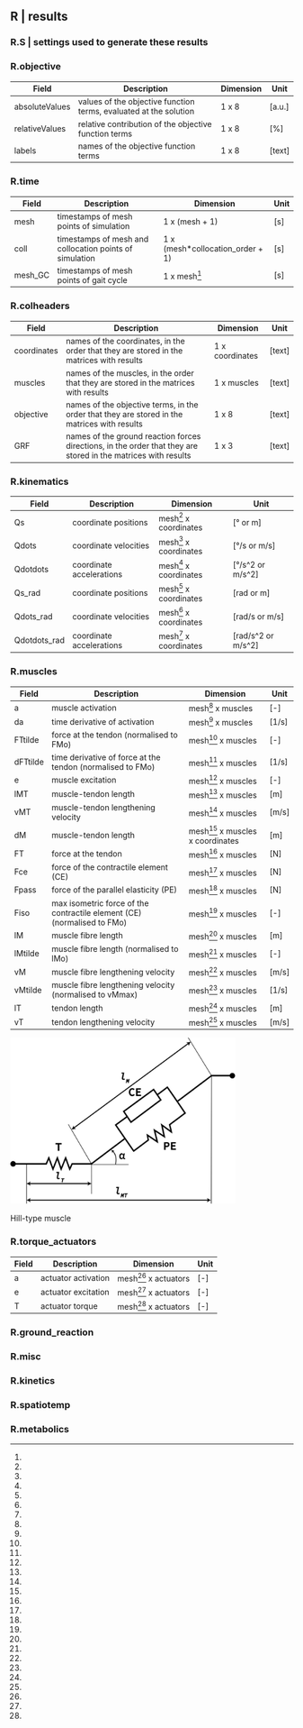 


## R | results

### R.S | settings used to generate these results

### R.objective
| Field | Description | Dimension | Unit |
|------ | ----------- | ---- | ---- |
|absoluteValues| values of the objective function terms, evaluated at the solution | 1 x 8 | [a.u.] |
| relativeValues | relative contribution of the objective function terms | 1 x 8 | [%] |
| labels | names of the objective function terms | 1 x 8 | [text] |

### R.time
| Field | Description | Dimension | Unit |
|------ | ----------- | ---- | ---- |
| mesh | timestamps of mesh points of simulation | 1 x (mesh + 1) | [s] |
| coll | timestamps of mesh and collocation points of simulation | 1 x (mesh*collocation_order + 1) | [s] |
| mesh_GC | timestamps of mesh points of gait cycle | 1 x mesh[^1] | [s] |

### R.colheaders
| Field | Description | Dimension | Unit |
|------ | ----------- | ---- | ---- |
| coordinates | names of the coordinates, in the order that they are stored in the matrices with results | 1 x coordinates | [text] |
| muscles | names of the muscles, in the order that they are stored in the matrices with results | 1 x muscles | [text] |
| objective | names of the objective terms, in the order that they are stored in the matrices with results | 1 x 8 | [text] |
| GRF | names of the ground reaction forces directions, in the order that they are stored in the matrices with results | 1 x 3 | [text] |

### R.kinematics
| Field | Description | Dimension | Unit |
|------ | ----------- | ---- | ---- |
| Qs | coordinate positions | mesh[^1] x coordinates | [° or m] |
| Qdots | coordinate velocities | mesh[^1] x coordinates | [°/s or m/s] |
| Qdotdots | coordinate accelerations | mesh[^1] x coordinates | [°/s^2 or m/s^2] |
| Qs_rad | coordinate positions | mesh[^1] x coordinates | [rad or m] |
| Qdots_rad | coordinate velocities | mesh[^1] x coordinates | [rad/s or m/s] |
| Qdotdots_rad | coordinate accelerations | mesh[^1] x coordinates | [rad/s^2 or m/s^2] |

### R.muscles
| Field | Description | Dimension | Unit |
|------ | ----------- | ---- | ---- |
| a | muscle activation | mesh[^1] x muscles | [-] |
| da | time derivative of activation | mesh[^1] x muscles | [1/s] |
| FTtilde | force at the tendon (normalised to FMo) | mesh[^1] x muscles | [-] |
| dFTtilde | time derivative of force at the tendon (normalised to FMo) | mesh[^1] x muscles | [1/s] |
| e | muscle excitation | mesh[^1] x muscles | [-] |
| lMT | muscle-tendon length | mesh[^1] x muscles | [m] |
| vMT | muscle-tendon lengthening velocity | mesh[^1] x muscles | [m/s] |
| dM | muscle-tendon length | mesh[^1] x muscles x coordinates | [m] |
| FT | force at the tendon  | mesh[^1] x muscles | [N] |
| Fce | force of the contractile element (CE)  | mesh[^1] x muscles | [N] |
| Fpass | force of the parallel elasticity (PE)  | mesh[^1] x muscles | [N] |
| Fiso | max isometric force of the contractile element (CE) (normalised to FMo) | mesh[^1] x muscles | [-] |
| lM | muscle fibre length | mesh[^1] x muscles | [m] |
| lMtilde | muscle fibre length (normalised to lMo) | mesh[^1] x muscles | [-] |
| vM | muscle fibre lengthening velocity | mesh[^1] x muscles | [m/s] |
| vMtilde | muscle fibre lengthening velocity (normalised to vMmax) | mesh[^1] x muscles | [1/s] |
| lT | tendon length | mesh[^1] x muscles | [m] |
| vT | tendon lengthening velocity | mesh[^1] x muscles | [m/s] |



<img src="./Hill-type%20muscle%20model.svg" width="400" height="auto">

Hill-type muscle



### R.torque_actuators
| Field | Description | Dimension | Unit |
|------ | ----------- | ---- | ---- |
| a | actuator activation | mesh[^1] x actuators | [-] |
| e | actuator excitation | mesh[^1] x actuators | [-] |
| T | actuator torque | mesh[^1] x actuators | [-] |


### R.ground_reaction

### R.misc

### R.kinetics

### R.spatiotemp

### R.metabolics

[^1]: 